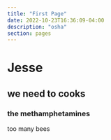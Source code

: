 ```yaml
---
title: "First Page"
date: 2022-10-23T16:36:09-04:00
description: "osha"
section: pages
---
```

# Jesse
## we need to cooks
### the methamphetamines

too many bees

